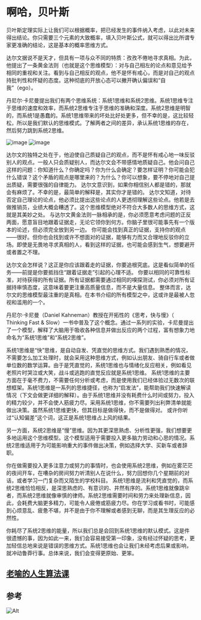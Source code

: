 # 啊哈，贝叶斯


贝叶斯定理实际上让我们可以根据概率，把已经发生的事件纳入考虑，以此对未来得出结论。你只需要三个元素的大致概率，填入贝叶斯公式，就可以得出比所谓专家更准确的结论，这是基本的概率思维方式。

达尔文据说不是天才，但具有一项与众不同的特质：孜孜不倦地寻求真相。为此，他提出了一条黄金法则（也就是这个思维模型）：对与自己相左的论点和意见给予相同的重视和关注。看到与自己相反的观点，他不是怀有戒心，而是对自己的观点持批判性和怀疑的态度。这种彻底的开放心态可以撇开确认偏误和“自我”（ego）。


丹尼尔·卡尼曼提出我们有两个思维系统：系统1思维和系统2思维。系统1思维专注于思维的速度和效率，而系统2思维专注于思维的准确和深度。系统2思维是明智的，而系统1是愚蠢的。系统1思维带来的坏处比好处更多，但不幸的是，这比较轻松，所以是我们默认的思维模式。了解两者之间的差异，承认系统1思维的存在，然后努力跳到系统2思维。

![image](https://user-images.githubusercontent.com/102202991/159621512-4df65fb4-9ab9-4c46-8c32-2ec28ae964c6.png)
![image](https://user-images.githubusercontent.com/102202991/159621535-f2a758c8-82ca-4414-917e-cbd78f8db60f.png)

达尔文的独特之处在于，他迫使自己质疑自己的观点，而不是怀有戒心地一味反驳别人的观点。一般人只会质疑别人，而达尔文会不带感情地质疑自己。他会问自己这样的问题：你知道什么？你确定吗？你为什么会确定？要怎样证明？你可能会犯什么错误？这个矛盾的观点是哪里来的？为什么？你可以想象，要不停地对自己提出质疑，需要很强的自律能力。
达尔文意识到，如果你相信别人都是错的，那就会有麻烦了。不幸的是，最简单的解释是，其实你才是错的。
达尔文知道，对待否定自己理论的论点，他必须比提出这些论点的人更透彻理解这些论点。他若是去做推销员，业绩大概会糟透了。这个思维模型绝对不符合大多数人的思维方式，这就是其美妙之处。
与达尔文黄金法则一脉相承的是，你必须愿意考虑问题的正反两面，愿意盲目地跟着证据走，无论它领你到何方。你脑子里很可能事先有一个版本的论述，但必须完全放到另一边。
你可能会找到真正的证据，支持你的观点——很好。但你也会找到或许不想面对的证据，能够有力而又合理地反驳你的立场。即使是无畏地寻求真相的人，看到这样的证据，也可能会感到生气，想要避开或者置之不理。

达尔文会怎样说？这正是你应该跟着走的证据，你要追根究底。这是看似简单的任务——前提是你要抵挡住“跟着证据走”引起的心理不适。
你要以相同的可靠性标准，对待获得的所有证据。所有证据都需要通过相同的嗅探测试，你必须对所有证据持审慎态度，这意味着要更注重高质量信息，而不是大量信息。
整体而言，达尔文的思维模型最注重的是真相。在本书介绍的所有模型之中，这或许是最被人忽视和滥用的一个。

丹尼尔·卡尼曼（Daniel Kahneman）教授在开拓性的《思考，快与慢》（ Thinking Fast & Slow）一书中普及了这个概念。通过一系列的实验，卡尼曼提出了一个模型，解释了大脑用于吸收各种信息并做出反应的两个过程，富有想象力地命名为“系统1思维”和“系统2思维”。

系统1思维是“快”思维，是自动自发、凭直觉的思维方式。我们遇到熟悉的情况，不需要怎么加工处理时，就会采用这种思维方式，例如认出朋友、骑自行车或者做单位数的数学运算。由于是凭直觉的，系统1思维也与情绪化反应相关，例如看见老照片时哭泣或大笑，战斗或逃跑的直觉反应就是系统1思维。
系统1思维的主要方面在于毫不费力，不需要任何分析或考虑，而是使用我们已经体验过无数次的联想框架。系统1思维是一系列的思维捷径，也称为“启发法”，能帮助我们快速解读情况（下文会做更详细的解释）。由于系统1思维并没有耗费什么时间或努力，投入的精力较少，并不会使人筋疲力尽。采用系统1思维，你不需要列出利弊清单就能做出决策。虽然系统1思维更快，但其目标是做得快，而不是做得对。
或许你听过“认知偏差”这个词，这正是系统1思维占上风的结果。

另一方面，系统2思维是“慢”思维。因为其更深思熟虑、分析性更强，我们想要更多地运用这个思维模型。这个模型适用于需要投入更多脑力劳动和心思的情况。系统2思维适用于为可能影响重大的事件做出决策，例如选择大学、买新车或者辞职。

你在做需要投入更多注意力或努力的事情时，也会使用系统2思维，例如在雾茫茫的夜间开车，在嘈杂的房间努力听清别人在说什么，努力回想你几个星期前的对话，或者学习一门复杂而又陌生的学校科目。
系统1思维是流利和凭直觉的，而系统2思维恰恰相反，是深思熟虑的、有意识的、井然有序的。系统1思维就像跳伞者，而系统2思维就像审慎的律师。系统2思维需要时间和劳力来处理新信息，因此，会耗费大脑更多精力，可能令人疲倦或筋疲力尽。你在学习或看书时，可能感到心烦意乱、疲惫不堪，并不是由于你不理解或者感到无聊，而是其生理反应的必然性。

你耗尽了系统2思维的能量，所以我们总是会回到系统1思维的默认模式。这是件很遗憾的事，因为如此一来，我们会容易接受第一印象，没有经过怀疑的思考，更加轻信总地来说是错误的思维方式。系统1思维也会让我们未经考虑后果或影响，就冲动鲁莽行事。总体来说，我们会变得更原始、更笨。

## [老喻的人生算法课]()


## 参考


![Alt](https://repobeats.axiom.co/api/embed/e58be32b137f59e2c2c936a9c55abfb20e6613d9.svg "Repobeats analytics image")
